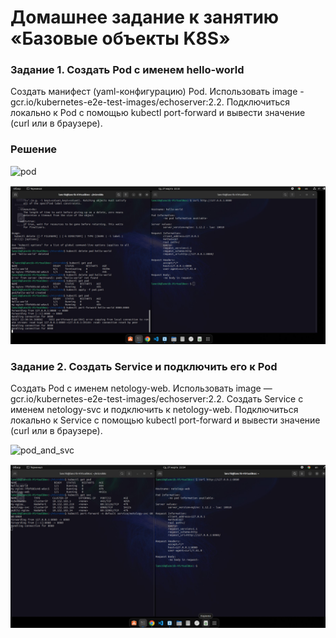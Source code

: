 # Домашнее задание к занятию «Базовые объекты K8S»

### Задание 1. Создать Pod с именем hello-world
Создать манифест (yaml-конфигурацию) Pod.
Использовать image - gcr.io/kubernetes-e2e-test-images/echoserver:2.2.
Подключиться локально к Pod с помощью kubectl port-forward и вывести значение (curl или в браузере).

### Решение

![pod](./config/pod.yaml)

![pod](./images/hello%20world.jpg)

### Задание 2. Создать Service и подключить его к Pod
Создать Pod с именем netology-web.
Использовать image — gcr.io/kubernetes-e2e-test-images/echoserver:2.2.
Создать Service с именем netology-svc и подключить к netology-web.
Подключиться локально к Service с помощью kubectl port-forward и вывести значение (curl или в браузере).

![pod_and_svc](./config/pod_and_svc.yaml)

![pod_and_svc](./images/curl%20to%20svc.jpg)